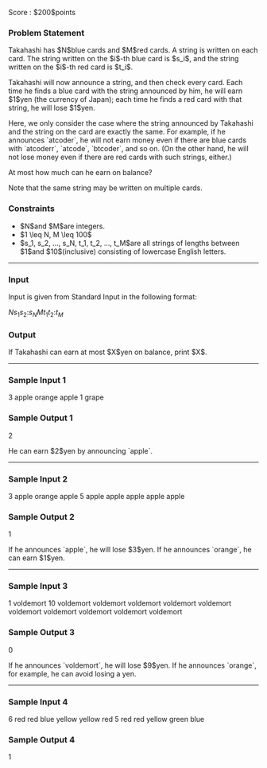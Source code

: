 
<div>

<span>

<span>

<p>
Score : $200$points
</p>

<div>

<section>

### **Problem Statement**

<p>
Takahashi has $N$blue cards and $M$red cards.
A string is written on each card. The string written on the $i$-th blue card is $s_i$, and the string written on the $i$-th red card is $t_i$.
</p>

<p>
Takahashi will now announce a string, and then check every card. Each time he finds a blue card with the string announced by him, he will earn $1$yen (the currency of Japan); each time he finds a red card with that string, he will lose $1$yen.
</p>

<p>
Here, we only consider the case where the string announced by Takahashi and the string on the card are exactly the same. For example, if he announces `atcoder`, he will not earn money even if there are blue cards with `atcoderr`, `atcode`, `btcoder`, and so on. (On the other hand, he will not lose money even if there are red cards with such strings, either.)
</p>

<p>
At most how much can he earn on balance?
</p>

<p>
Note that the same string may be written on multiple cards.
</p>

</section>

</div>

<div>

<section>

### **Constraints**

<ul>

<li>
$N$and $M$are integers.
</li>

<li>
$1 \leq N, M \leq 100$
</li>

<li>
$s_1, s_2, ..., s_N, t_1, t_2, ..., t_M$are all strings of lengths between $1$and $10$(inclusive) consisting of lowercase English letters.
</li>

</ul>

</section>

</div>

---

<div>

<div>

<section>

### **Input**

<p>
Input is given from Standard Input in the following format:
</p>

<div>

$N$$s_1$$s_2$$:$$s_N$$M$$t_1$$t_2$$:$$t_M$
</div>

</section>

</div>

<div>

<section>

### **Output**

<p>
If Takahashi can earn at most $X$yen on balance, print $X$.
</p>

</section>

</div>

</div>

---

<div>

<section>

### **Sample Input 1**

<div>

3
apple
orange
apple
1
grape

</div>

</section>

</div>

<div>

<section>

### **Sample Output 1**

<div>

2

</div>

<p>
He can earn $2$yen by announcing `apple`.
</p>

</section>

</div>

---

<div>

<section>

### **Sample Input 2**

<div>

3
apple
orange
apple
5
apple
apple
apple
apple
apple

</div>

</section>

</div>

<div>

<section>

### **Sample Output 2**

<div>

1

</div>

<p>
If he announces `apple`, he will lose $3$yen. If he announces `orange`, he can earn $1$yen.
</p>

</section>

</div>

---

<div>

<section>

### **Sample Input 3**

<div>

1
voldemort
10
voldemort
voldemort
voldemort
voldemort
voldemort
voldemort
voldemort
voldemort
voldemort
voldemort

</div>

</section>

</div>

<div>

<section>

### **Sample Output 3**

<div>

0

</div>

<p>
If he announces `voldemort`, he will lose $9$yen. If he announces `orange`, for example, he can avoid losing a yen.
</p>

</section>

</div>

---

<div>

<section>

### **Sample Input 4**

<div>

6
red
red
blue
yellow
yellow
red
5
red
red
yellow
green
blue

</div>

</section>

</div>

<div>

<section>

### **Sample Output 4**

<div>

1

</div>

</section>

</div>

</span>

</span>

</div>
